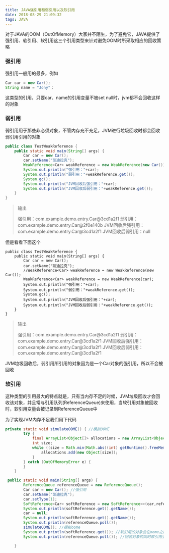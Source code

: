 ```yaml
---
title: JAVA强引用和弱引用以及软引用
date: 2018-08-29 21:09:32
tags: JAVA
---
```


对于JAVA的OOM（OutOfMemory）大家并不陌生，为了避免它，JAVA提供了强引用、软引用、软引用这三个引用类型来针对避免OOM时所采取相应的回收策略

### 强引用

强引用一般用的最多，例如

```java
Car car = new Car();
String name = "Jony"；
```

这类型的引用，只要car、name的引用变量不被set null时，jvm都不会回收这样的对象

### 弱引用

弱引用用于那些非必须对象，不管内存充不充足，JVM进行垃圾回收时都会回收弱引用引用的对象

```java
public class TestWeakReference {
    public static void main(String[] args) {
        Car car = new Car();
        car.setName("凯迪拉克");
        WeakReference<Car> weakReference = new WeakReference(new Car());
        System.out.println("强引用："+car);
        System.out.println("弱引用："+weakReference.get());
        System.gc();
        System.out.println("JVM回收后强引用："+car);
        System.out.println("JVM回收后弱引用："+weakReference.get());
    }
}
```

> 输出
>
> 强引用：com.example.demo.entry.Car@3cd1a2f1
> 弱引用：com.example.demo.entry.Car@2f0e140b
> JVM回收后强引用：com.example.demo.entry.Car@3cd1a2f1
> JVM回收后弱引用：null

但是看看下面这个

```
public class TestWeakReference {
    public static void main(String[] args) {
        Car car = new Car();
        car.setName("凯迪拉克");
        //WeakReference<Car> weakReference = new WeakReference(new Car());
        WeakReference<Car> weakReference = new WeakReference(car);
        System.out.println("强引用："+car);
        System.out.println("弱引用："+weakReference.get());
        System.gc();
        System.out.println("JVM回收后强引用："+car);
        System.out.println("JVM回收后弱引用："+weakReference.get());
    }
}
```

> 输出
>
> 强引用：com.example.demo.entry.Car@3cd1a2f1
> 弱引用：com.example.demo.entry.Car@3cd1a2f1
> JVM回收后强引用：com.example.demo.entry.Car@3cd1a2f1
> JVM回收后弱引用：com.example.demo.entry.Car@3cd1a2f1

JVM垃圾回收后，弱引用所引用的对象因为是一个Car对象的强引用，所以不会被回收

### 软引用

这种类型的引用最大的特点就是，只有当内存不足的时候，JVM垃圾回收才会回收该对象，并且常与引用队列(ReferenceQueue)来使用，当软引用对象被回收时，软引用变量会被记录到ReferenceQueue中

为了实现JVM内存不足我们用下代码

```java
private static void simulateOOME() { //模拟OOME
        try {
            final ArrayList<Object[]> allocations = new ArrayList<Object[]>();
            int size;
            while ((size = Math.min(Math.abs((int) getRuntime().freeMemory()), Integer.MAX_VALUE))>0){
                allocations.add(new Object[size]);
            }
        } catch (OutOfMemoryError e) {
        }
    }
```

```java
 public static void main(String[] args) {
        ReferenceQueue referenceQueue = new ReferenceQueue();
        Car car = new Car(); //强引用
        car.setName("凯迪拉克");
        car.setType(1);
        SoftReference<Car> softReference = new SoftReference<>(car,referenceQueue);//软引用
        System.out.println(softReference.get().getName());
        car = null;
        System.out.println(softReference.get().getName());
        System.out.println(referenceQueue.poll());
        simulateOOME(); //模拟oome
        System.out.println(softReference.get()); //软引用的对象会在oome之前被回收
        System.out.println(referenceQueue.poll()); //回收对象的同时软引用会被记录在referenceQueue里

    }
```

